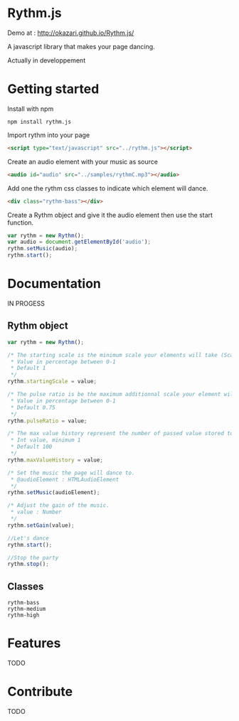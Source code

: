 Rythm.js
========

Demo at : http://okazari.github.io/Rythm.js/

A javascript library that makes your page dancing.

Actually in developpement

Getting started
===============

Install with npm

```
npm install rythm.js
```

Import rythm into your page

```html
<script type="text/javascript" src="../rythm.js"></script>
```

Create an audio element with your music as source

```html
<audio id="audio" src="../samples/rythmC.mp3"></audio>
```

Add one the rythm css classes to indicate which element will dance.

```html
<div class="rythm-bass"></div>
```

Create a Rythm object and give it the audio element then use the start function.
```javascript
var rythm = new Rythm();
var audio = document.getElementById('audio');
rythm.setMusic(audio);
rythm.start();
```

Documentation
=============

IN PROGESS

Rythm object
------------

```javascript
var rythm = new Rythm();

/* The starting scale is the minimum scale your elements will take (Scale ratio is startingScale + (pulseRatio * currentPulse));
 * Value in percentage between 0-1
 * Default 1
 */
rythm.startingScale = value;

/* The pulse ratio is be the maximum additionnal scale your element will take (Scale ratio is startingScale + (pulseRatio * currentPulse))
 * Value in percentage between 0-1
 * Default 0.75
 */
rythm.pulseRatio = value;

/* The max value history represent the number of passed value stored to evaluate the current pulse.
 * Int value, minimum 1
 * Default 100
 */
rythm.maxValueHistory = value;

/* Set the music the page will dance to.
 * @audioElement : HTMLAudioElement
 */
rythm.setMusic(audioElement);

/* Adjust the gain of the music.
 * value : Number
 */
rythm.setGain(value);

//Let's dance
rythm.start();

//Stop the party
rythm.stop();
```

Classes
-------

```
rythm-bass
rythm-medium
rythm-high
```

Features
========

TODO

Contribute
==========

TODO

